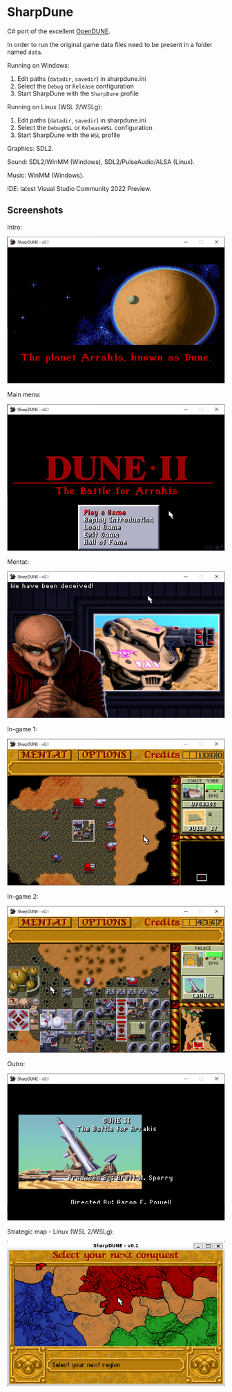 # SharpDune
C# port of the excellent [OpenDUNE](https://github.com/OpenDUNE/OpenDUNE).

In order to run the original game data files need to be present in a folder named `data`.

Running on Windows:
1. Edit paths (`datadir`, `savedir`) in sharpdune.ini
2. Select the `Debug` or `Release` configuration
3. Start SharpDune with the `SharpDune` profile

Running on Linux (WSL 2/WSLg):
1. Edit paths (`datadir`, `savedir`) in sharpdune.ini
2. Select the `DebugWSL` or `ReleaseWSL` configuration
3. Start SharpDune with the `WSL` profile

Graphics: SDL2.

Sound: SDL2/WinMM (Windows), SDL2/PulseAudio/ALSA (Linux).

Music: WinMM (Windows).

IDE: latest Visual Studio Community 2022 Preview.

## Screenshots

Intro:

![](Images/intro.png)

Main menu:

![](Images/mainmenu.png)

Mentat:

![](Images/mentat.png)

In-game 1:

![](Images/ingame1.png)

In-game 2:

![](Images/ingame2.png)

Outro:

![](Images/outro.png)

Strategic map - Linux (WSL 2/WSLg):

![](Images/strategicmap.png)
